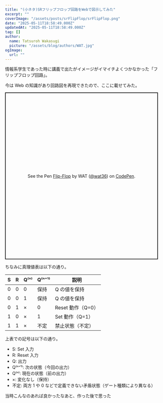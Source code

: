 ```yaml
---
title: "(小ネタ)SRフリップフロップ回路をWebで図示してみた"
excerpt: ""
coverImage: "/assets/posts/srFlipFlop/srFlipFlop.png"
date: "2025-05-11T18:58:49.000Z"
updatedAt: "2025-05-11T18:58:49.000Z"
tag: []
author:
  name: Tatsuroh Wakasugi
  picture: "/assets/blog/authors/WAT.jpg"
ogImage:
  url: ""
---
```


情報系学生であった時に講義で出たがイメージがイマイチよくつかなかった「フリップフロップ回路」。

今は Web の知識があり回路図を再現できたので、ここに載せてみた。

<p class="codepen" data-height="550" data-default-tab="result" data-slug-hash="myywpEZ" data-pen-title="Flip-Flop" data-user="wat36" style="height: 550px; box-sizing: border-box; display: flex; align-items: center; justify-content: center; border: 2px solid; margin: 1em 0; padding: 1em;">
  <span>See the Pen <a href="https://codepen.io/wat36/pen/myywpEZ">
  Flip-Flop</a> by WAT (<a href="https://codepen.io/wat36">@wat36</a>)
  on <a href="https://codepen.io">CodePen</a>.</span>
</p>
<script async src="https://public.codepenassets.com/embed/index.js"></script>

ちなみに真理値表は以下の通り。

| S   | R   | Q⁽ⁿ⁾ | Q⁽ⁿ⁺¹⁾ | 説明              |
| --- | --- | ---- | ------ | ----------------- |
| 0   | 0   | 0    | 保持   | Q の値を保持      |
| 0   | 0   | 1    | 保持   | Q の値を保持      |
| 0   | 1   | ×    | 0      | Reset 動作（Q=0） |
| 1   | 0   | ×    | 1      | Set 動作（Q=1）   |
| 1   | 1   | ×    | 不定   | 禁止状態（不定）  |

上表での記号は以下の通り。

- S: Set 入力
- R: Reset 入力
- Q: 出力
- Q⁽ⁿ⁺¹⁾: 次の状態（今回の出力）
- Q⁽ⁿ⁾: 現在の状態（前の出力）
- ×: 変化なし（保持）
- 不定: 両方 1 や 0 などで定義できない矛盾状態（ゲート種類により異なる）

当時こんなのあれば良かったなあと、作った後で思った
